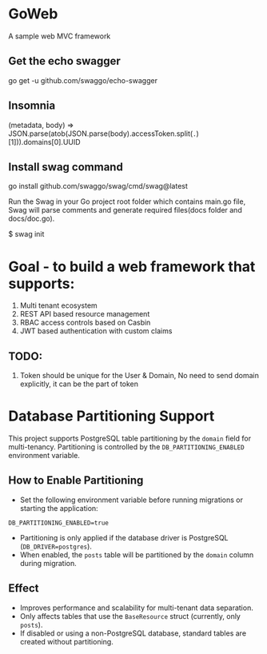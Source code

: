 # GoWeb
A sample web MVC framework

## Get the echo swagger
go get -u github.com/swaggo/echo-swagger

## Insomnia
(metadata, body) => JSON.parse(atob(JSON.parse(body).accessToken.split(`.`)[1])).domains[0].UUID

## Install swag command
go install github.com/swaggo/swag/cmd/swag@latest

Run the Swag in your Go project root folder which contains main.go file, 
Swag will parse comments and generate required files(docs folder and docs/doc.go).

$ swag init

# Goal - to build a web framework that supports:
1. Multi tenant ecosystem
2. REST API based resource management
3. RBAC access controls based on Casbin
4. JWT based authentication with custom claims

## TODO:
1. Token should be unique for the User & Domain, No need to send domain explicitly, it can be the part of token

# Database Partitioning Support

This project supports PostgreSQL table partitioning by the `domain` field for multi-tenancy. Partitioning is controlled by the `DB_PARTITIONING_ENABLED` environment variable.

## How to Enable Partitioning

- Set the following environment variable before running migrations or starting the application:

```
DB_PARTITIONING_ENABLED=true
```

- Partitioning is only applied if the database driver is PostgreSQL (`DB_DRIVER=postgres`).
- When enabled, the `posts` table will be partitioned by the `domain` column during migration.

## Effect
- Improves performance and scalability for multi-tenant data separation.
- Only affects tables that use the `BaseResource` struct (currently, only `posts`).
- If disabled or using a non-PostgreSQL database, standard tables are created without partitioning.

